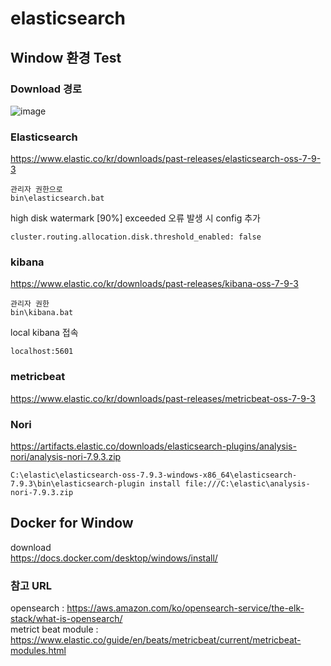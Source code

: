 # elasticsearch

## Window 환경 Test

### Download 경로   
![image](https://user-images.githubusercontent.com/10610884/131291698-79e46ff5-aef6-4034-bde0-5f8065e3722b.png)



### Elasticsearch
https://www.elastic.co/kr/downloads/past-releases/elasticsearch-oss-7-9-3
```
관리자 권한으로
bin\elasticsearch.bat
```

high disk watermark [90%] exceeded 오류 발생 시 config 추가
```
cluster.routing.allocation.disk.threshold_enabled: false
```


### kibana
https://www.elastic.co/kr/downloads/past-releases/kibana-oss-7-9-3
```
관리자 권한
bin\kibana.bat
```
local kibana 접속   
```
localhost:5601
```




### metricbeat
https://www.elastic.co/kr/downloads/past-releases/metricbeat-oss-7-9-3

### Nori
https://artifacts.elastic.co/downloads/elasticsearch-plugins/analysis-nori/analysis-nori-7.9.3.zip
```
C:\elastic\elasticsearch-oss-7.9.3-windows-x86_64\elasticsearch-7.9.3\bin\elasticsearch-plugin install file:///C:\elastic\analysis-nori-7.9.3.zip
```


## Docker for Window

download   
https://docs.docker.com/desktop/windows/install/


### 참고 URL
opensearch : https://aws.amazon.com/ko/opensearch-service/the-elk-stack/what-is-opensearch/   
metrict beat module : https://www.elastic.co/guide/en/beats/metricbeat/current/metricbeat-modules.html   

